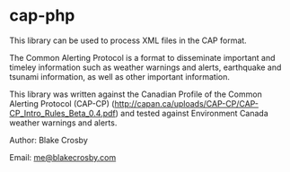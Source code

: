cap-php
=======

This library can be used to process XML files in the CAP format.

The Common Alerting Protocol is a format to disseminate important and timeley information such as weather warnings and alerts, earthquake and tsunami information, as well as other important information.

This library was written against the Canadian Profile of the Common Alerting Protocol (CAP-CP) (http://capan.ca/uploads/CAP-CP/CAP-CP_Intro_Rules_Beta_0.4.pdf) and tested against Environment Canada weather warnings and alerts.

Author: Blake Crosby

Email: me@blakecrosby.com